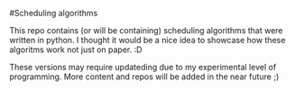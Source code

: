 ﻿#Scheduling algorithms
 
This repo contains (or will be containing) scheduling algorithms that were written in python. 
I thought it would be a nice idea to showcase how these algoritms work not just on paper. :D

These versions may require updateding due to my experimental level of programming.
More content and repos will be added in the near future ;)
